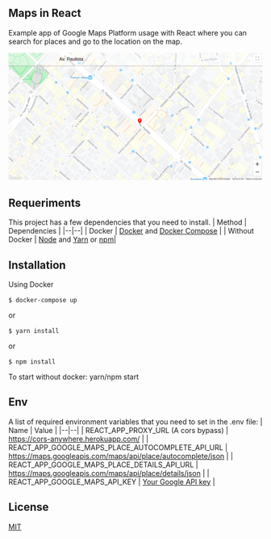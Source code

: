 ## Maps in React

Example app of Google Maps Platform usage with React where you can search for places and go to the location on the map.

![enter image description here](https://github.com/iammateus/maps-in-react/blob/assets/demo.png?raw=true)

## Requeriments
This project has a few dependencies that you need to install.
|  Method | Dependencies |
|--|--|
| Docker | [Docker](https://docs.docker.com/) and [Docker Compose](https://docs.docker.com/compose/) |
| Without Docker | [Node](https://nodejs.org/en/) and [Yarn](https://yarnpkg.com/) or [npm](https://www.npmjs.com/)|

 ## Installation
Using Docker 

    $ docker-compose up
or

    $ yarn install
or

    $ npm install
To start without docker: yarn/npm start
 ## Env
 A list of required environment variables that you need to set in the .env file:
| Name | Value |
|--|--|
| REACT_APP_PROXY_URL (A cors bypass) | https://cors-anywhere.herokuapp.com/ |
| REACT_APP_GOOGLE_MAPS_PLACE_AUTOCOMPLETE_API_URL | https://maps.googleapis.com/maps/api/place/autocomplete/json | 
| REACT_APP_GOOGLE_MAPS_PLACE_DETAILS_API_URL | https://maps.googleapis.com/maps/api/place/details/json | 
| REACT_APP_GOOGLE_MAPS_API_KEY |  [Your Google API key](https://support.google.com/googleapi/answer/6158862?hl=en)  | 

## License
[MIT](https://github.com/iammateus/maps-in-react/blob/master/LICENSE)
